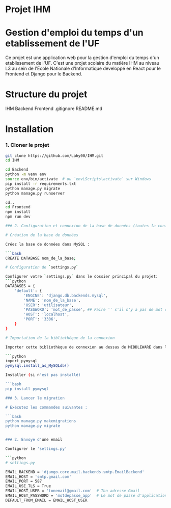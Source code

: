 # Projet IHM
# Gestion d'emploi du temps d'un etablissement de l'UF

Ce projet est une application web pour la gestion d'emploi du temps d'un etablissement de l'UF.
C'est une projet scolaire du matière IHM au niveau L3 au sein de l'Ecole Nationale d'Informatique
developpé en React pour le Frontend et Django pour le Backend.


# Structure du projet
IHM
    Backend
    Frontend
    .gitignore
    README.md


# Installation

### 1. Cloner le projet
```bash
git clone https://github.com/Lahy00/IHM.git
cd IHM

cd Backend
python -m venv env
source env/bin/activate  # ou `env\Scripts\activate` sur Windows
pip install -r requirements.txt
python manage.py migrate
python manage.py runserver

cd..
cd Frontend
npm install
npm run dev

### 2. Configuration et connexion de la base de données (toutes la configuration de la base est dans le dossier Backend)

# Création de la base de données

Créez la base de données dans MySQL :

```bash
CREATE DATABASE nom_de_la_base;

# Configuration de `settings.py`

Configurer votre `settings.py` dans le dossier principal du projet:
```python
DATABASES = {
    'default': {
        'ENGINE': 'django.db.backends.mysql',
        'NAME': 'nom_de_la_base',
        'USER': 'utilisateur',
        'PASSWORD': 'mot_de_passe', ## Faire '' s'il n'y a pas de mot de passe
        'HOST': 'localhost',
        'PORT': '3306',
    }
}

# Importation de la bibliothèque de la connexion

Importer cette bibliothèque de connexion au dessus de MIDDLEWARE dans le `settings.py`

```python
import pymysql
pymysql.install_as_MySQLdb()

Installer (si n'est pas installé)

```bash
pip install pymysql

### 3. Lancer le migration

# Exécutez les commandes suivantes :

```bash
python manage.py makemigrations
python manage.py migrate


### 2. Envoye d'une email

Configurer le 'settings.py'

```python
# settings.py

EMAIL_BACKEND = 'django.core.mail.backends.smtp.EmailBackend'
EMAIL_HOST = 'smtp.gmail.com'
EMAIL_PORT = 587
EMAIL_USE_TLS = True
EMAIL_HOST_USER = 'tonemail@gmail.com'  # Ton adresse Gmail
EMAIL_HOST_PASSWORD = 'motdepasse_app'  # Le mot de passe d'application 
DEFAULT_FROM_EMAIL = EMAIL_HOST_USER


